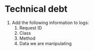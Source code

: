 # Technical debt

1. Add the following information to logs:
    1. Request ID
    1. Class
    1. Method
    1. Data we are manipulating
